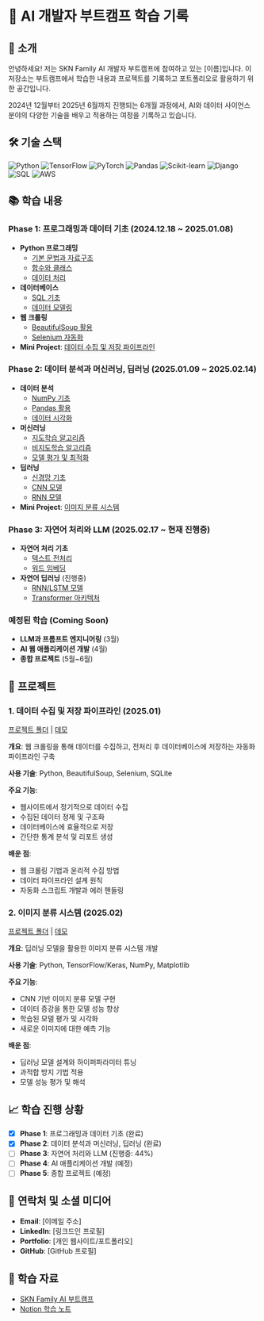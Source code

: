 # 🤖 AI 개발자 부트캠프 학습 기록

## 👋 소개
안녕하세요! 저는 SKN Family AI 개발자 부트캠프에 참여하고 있는 [이름]입니다. 이 저장소는 부트캠프에서 학습한 내용과 프로젝트를 기록하고 포트폴리오로 활용하기 위한 공간입니다.

2024년 12월부터 2025년 6월까지 진행되는 6개월 과정에서, AI와 데이터 사이언스 분야의 다양한 기술을 배우고 적용하는 여정을 기록하고 있습니다.

## 🛠️ 기술 스택
![Python](https://img.shields.io/badge/Python-3776AB?style=for-the-badge&logo=python&logoColor=white)
![TensorFlow](https://img.shields.io/badge/TensorFlow-FF6F00?style=for-the-badge&logo=tensorflow&logoColor=white)
![PyTorch](https://img.shields.io/badge/PyTorch-EE4C2C?style=for-the-badge&logo=pytorch&logoColor=white)
![Pandas](https://img.shields.io/badge/Pandas-150458?style=for-the-badge&logo=pandas&logoColor=white)
![Scikit-learn](https://img.shields.io/badge/ScikitLearn-F7931E?style=for-the-badge&logo=scikit-learn&logoColor=white)
![Django](https://img.shields.io/badge/Django-092E20?style=for-the-badge&logo=django&logoColor=white)
![SQL](https://img.shields.io/badge/SQL-4479A1?style=for-the-badge&logo=mysql&logoColor=white)
![AWS](https://img.shields.io/badge/AWS-232F3E?style=for-the-badge&logo=amazon-aws&logoColor=white)

## 📚 학습 내용

### Phase 1: 프로그래밍과 데이터 기초 (2024.12.18 ~ 2025.01.08)
- **Python 프로그래밍**
  - [기본 문법과 자료구조](./01_Python_Basics/01_basics.ipynb)
  - [함수와 클래스](./01_Python_Basics/02_functions_classes.ipynb)
  - [데이터 처리](./01_Python_Basics/03_data_processing.ipynb)
- **데이터베이스**
  - [SQL 기초](./02_Database/01_sql_basics.ipynb)
  - [데이터 모델링](./02_Database/02_data_modeling.md)
- **웹 크롤링**
  - [BeautifulSoup 활용](./03_Web_Crawling/01_beautifulsoup.ipynb)
  - [Selenium 자동화](./03_Web_Crawling/02_selenium.ipynb)
- **Mini Project**: [데이터 수집 및 저장 파이프라인](./Projects/01_Data_Pipeline/)

### Phase 2: 데이터 분석과 머신러닝, 딥러닝 (2025.01.09 ~ 2025.02.14)
- **데이터 분석**
  - [NumPy 기초](./04_Data_Analysis/01_numpy.ipynb)
  - [Pandas 활용](./04_Data_Analysis/02_pandas.ipynb)
  - [데이터 시각화](./04_Data_Analysis/03_visualization.ipynb)
- **머신러닝**
  - [지도학습 알고리즘](./05_Machine_Learning/01_supervised.ipynb)
  - [비지도학습 알고리즘](./05_Machine_Learning/02_unsupervised.ipynb)
  - [모델 평가 및 최적화](./05_Machine_Learning/03_evaluation.ipynb)
- **딥러닝**
  - [신경망 기초](./06_Deep_Learning/01_neural_networks.ipynb)
  - [CNN 모델](./06_Deep_Learning/02_cnn.ipynb)
  - [RNN 모델](./06_Deep_Learning/03_rnn.ipynb)
- **Mini Project**: [이미지 분류 시스템](./Projects/02_Image_Classification/)

### Phase 3: 자연어 처리와 LLM (2025.02.17 ~ 현재 진행중)
- **자연어 처리 기초**
  - [텍스트 전처리](./07_NLP/01_text_preprocessing.ipynb)
  - [워드 임베딩](./07_NLP/02_word_embeddings.ipynb)
- **자연어 딥러닝** (진행중)
  - [RNN/LSTM 모델](./07_NLP/03_rnn_lstm.ipynb)
  - [Transformer 아키텍처](./07_NLP/04_transformers.ipynb)

### 예정된 학습 (Coming Soon)
- **LLM과 프롬프트 엔지니어링** (3월)
- **AI 웹 애플리케이션 개발** (4월)
- **종합 프로젝트** (5월~6월)

## 🚀 프로젝트

### 1. 데이터 수집 및 저장 파이프라인 (2025.01)
[프로젝트 폴더](./Projects/01_Data_Pipeline/) | [데모](링크)

**개요**: 웹 크롤링을 통해 데이터를 수집하고, 전처리 후 데이터베이스에 저장하는 자동화 파이프라인 구축

**사용 기술**: Python, BeautifulSoup, Selenium, SQLite

**주요 기능**:
- 웹사이트에서 정기적으로 데이터 수집
- 수집된 데이터 정제 및 구조화
- 데이터베이스에 효율적으로 저장
- 간단한 통계 분석 및 리포트 생성

**배운 점**:
- 웹 크롤링 기법과 윤리적 수집 방법
- 데이터 파이프라인 설계 원칙
- 자동화 스크립트 개발과 에러 핸들링

### 2. 이미지 분류 시스템 (2025.02)
[프로젝트 폴더](./Projects/02_Image_Classification/) | [데모](링크)

**개요**: 딥러닝 모델을 활용한 이미지 분류 시스템 개발

**사용 기술**: Python, TensorFlow/Keras, NumPy, Matplotlib

**주요 기능**:
- CNN 기반 이미지 분류 모델 구현
- 데이터 증강을 통한 모델 성능 향상
- 학습된 모델 평가 및 시각화
- 새로운 이미지에 대한 예측 기능

**배운 점**:
- 딥러닝 모델 설계와 하이퍼파라미터 튜닝
- 과적합 방지 기법 적용
- 모델 성능 평가 및 해석

## 📈 학습 진행 상황
- [x] **Phase 1**: 프로그래밍과 데이터 기초 (완료)
- [x] **Phase 2**: 데이터 분석과 머신러닝, 딥러닝 (완료)
- [ ] **Phase 3**: 자연어 처리와 LLM (진행중: 44%)
- [ ] **Phase 4**: AI 애플리케이션 개발 (예정)
- [ ] **Phase 5**: 종합 프로젝트 (예정)

## 🔗 연락처 및 소셜 미디어
- **Email**: [이메일 주소]
- **LinkedIn**: [링크드인 프로필]
- **Portfolio**: [개인 웹사이트/포트폴리오]
- **GitHub**: [GitHub 프로필]

## 📜 학습 자료
- [SKN Family AI 부트캠프](링크)
- [Notion 학습 노트](https://www.notion.so/AI-1604984a35a4800ebf59ee3a20f0f39d)
